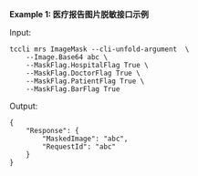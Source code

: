 **Example 1: 医疗报告图片脱敏接口示例**



Input: 

```
tccli mrs ImageMask --cli-unfold-argument  \
    --Image.Base64 abc \
    --MaskFlag.HospitalFlag True \
    --MaskFlag.DoctorFlag True \
    --MaskFlag.PatientFlag True \
    --MaskFlag.BarFlag True
```

Output: 
```
{
    "Response": {
        "MaskedImage": "abc",
        "RequestId": "abc"
    }
}
```

